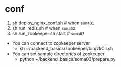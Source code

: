 # conf

1. sh deploy_nginx_conf.sh # when `soma01`
2. sh run_redis.sh # when `soma02`
3. sh run_zookeeper.sh start # `soma03`
  * You can connect to zookeeper server
    - sh ~/backend_basics/zookeeper/bin/zkCli.sh
  * You can set sample directories of zookeeper
    - python ~/backend_basics/soma03/prepare.py
